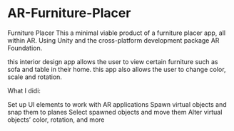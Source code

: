 # AR-Furniture-Placer
Furniture Placer
This a minimal viable product of a furniture placer app, all within AR.
Using Unity and the cross-platform development package AR Foundation.

this interior design app allows the user to view certain furniture such as sofa and table in their home.
this app also allows the user to change color, scale and rotation.

What I didi:

Set up UI elements to work with AR applications
Spawn virtual objects and snap them to planes
Select spawned objects and move them
Alter virtual objects’ color, rotation, and more
